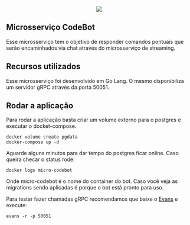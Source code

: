 <p align="center">
  <a href="http://nestjs.com/" target="blank"><img src="http://maratona.fullcycle.com.br/public/img/logo-maratona.png"/></a>
</p>

## Microsserviço CodeBot

Esse microsserviço tem o objetivo de responder comandos pontuais que serão encaminhados via chat através do microsserviço de streaming.

## Recursos utilizados

Esse microsserviço foi desenvolvido em Go Lang. O mesmo disponibiliza um servidor gRPC através da porta 50051.

## Rodar a aplicação

Para rodar a aplicação basta criar um volume externo para o postgres e executar o docket-compose.

```
docker volume create pgdata
docker-compose up -d
```

Aguarde alguns minutos para dar tempo do postgres ficar online. Caso queira checar o status rode:

```
docker logs micro-codebot
```

Onde micro-codebot é o nome do container do bot. Caso você veja as migrations sendo aplicadas é porque o bot está pronto para uso.

Para testar fazer chamadas gRPC recomendamos que baixe o [Evans](https://github.com/ktr0731/evans) e execute:

```
evans -r -p 50051
``` 